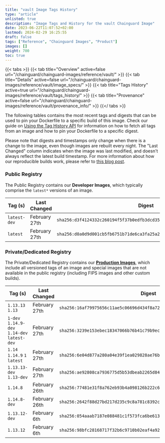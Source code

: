 ```yaml
---
title: "vault Image Tags History"
type: "article"
unlisted: true
description: "Image Tags and History for the vault Chainguard Image"
date: 2023-06-22T11:07:52+02:00
lastmod: 2024-02-29 16:25:55
draft: false
tags: ["Reference", "Chainguard Images", "Product"]
images: []
weight: 700
toc: true
---
```


{{< tabs >}}
{{< tab title="Overview" active=false url="/chainguard/chainguard-images/reference/vault/" >}}
{{< tab title="Details" active=false url="/chainguard/chainguard-images/reference/vault/image_specs/" >}}
{{< tab title="Tags History" active=true url="/chainguard/chainguard-images/reference/vault/tags_history/" >}}
{{< tab title="Provenance" active=false url="/chainguard/chainguard-images/reference/vault/provenance_info/" >}}
{{</ tabs >}}

The following tables contains the most recent tags and digests that can be used to pin your Dockerfile to a specific build of this image. Check our guide on [Using the Tag History API](/chainguard/chainguard-images/using-the-tag-history-api/) for information on how to fetch all tags from an image and how to pin your Dockerfile to a specific digest.

Please note that digests and timestamps only change when there is a change to the image, even though images are rebuilt every night. The "Last Changed" column indicates when the image was last modified, and doesn't always reflect the latest build timestamp. For more information about how our reproducible builds work, please refer to [this blog post](https://www.chainguard.dev/unchained/reproducing-chainguards-reproducible-image-builds).

### Public Registry
The Public Registry contains our **Developer Images**, which typically comprise the `latest*` versions of an image.

| Tag (s)       | Last Changed  | Digest                                                                    |
|---------------|---------------|---------------------------------------------------------------------------|
|  `latest-dev` | February 27th | `sha256:d3f4124332c260194f5f37b0edfb3dcd3592d82fe63a1b0d171c24f94324bf22` |
|  `latest`     | February 27th | `sha256:d0a0d9d001cb5fb6751b71de6ca3fa25a208e1507df1094fac07203da4789081` |


### Private/Dedicated Registry
The Private/Dedicated Registry contains our **[Production Images](https://www.chainguard.dev/chainguard-images)**, which include all versioned tags of an image and special images that are not available in the public registry (including FIPS images and other custom builds).

| Tag (s)                                       | Last Changed  | Digest                                                                    |
|-----------------------------------------------|---------------|---------------------------------------------------------------------------|
|  `1.13.13` `1.13`                             | February 27th | `sha256:16af79975656c11ae5c06696d434f8a72c7057815867a8033eae16e73826b453` |
|  `1-dev` `1.14.9-dev` `1.14-dev` `latest-dev` | February 27th | `sha256:3239e153ebec18347066b76b41c79b9ecf441c0ee825f74807324da2f1b414f4` |
|  `1.14` `1.14.9` `1` `latest`                 | February 27th | `sha256:6e04d877a280a04e39f1ea029828ae76b2a300a6324e74c6d7c0338ee26cbd45` |
|  `1.13.13-dev` `1.13-dev`                     | February 27th | `sha256:ae92808ca7936775d5b53dbeab2265d84b5065b9dc56bd9d10e13a0e9e1f9f0e` |
|  `1.14.8`                                     | February 26th | `sha256:77481e31f8a762eb93b4a098126b222c69bea62e9db1548e66d8c88459053d30` |
|  `1.14.8-dev`                                 | February 26th | `sha256:2642f88d27bd217d235c9c8a781c8392cf94ff0e1a5d1c6c61ec6ee6ae9d9e7f` |
|  `1.13.12-dev`                                | February 6th  | `sha256:054aaab7187e088481c1f573fca6be6137f0fd162f21636da3640b95efdbe50f` |
|  `1.13.12`                                    | February 6th  | `sha256:98bfc28168717f32b6c9710b02eaf4a92b37798b54d5b98e8bfb5101d0583bb7` |

